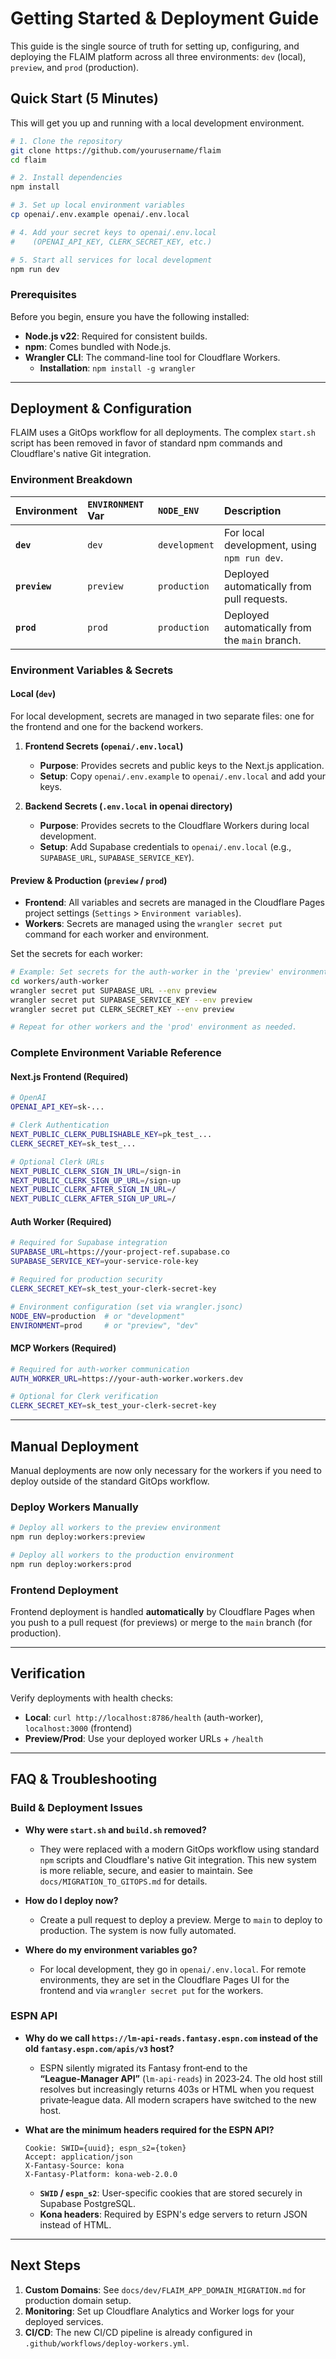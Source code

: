 # Getting Started & Deployment Guide

This guide is the single source of truth for setting up, configuring, and deploying the FLAIM platform across all three environments: `dev` (local), `preview`, and `prod` (production).


## Quick Start (5 Minutes)

This will get you up and running with a local development environment.

```bash
# 1. Clone the repository
git clone https://github.com/yourusername/flaim
cd flaim

# 2. Install dependencies
npm install

# 3. Set up local environment variables
cp openai/.env.example openai/.env.local

# 4. Add your secret keys to openai/.env.local
#    (OPENAI_API_KEY, CLERK_SECRET_KEY, etc.)

# 5. Start all services for local development
npm run dev
```

### Prerequisites

Before you begin, ensure you have the following installed:

- **Node.js v22**: Required for consistent builds.
- **npm**: Comes bundled with Node.js.
- **Wrangler CLI**: The command-line tool for Cloudflare Workers.
  - **Installation**: `npm install -g wrangler`

---

## Deployment & Configuration

FLAIM uses a GitOps workflow for all deployments. The complex `start.sh` script has been removed in favor of standard npm commands and Cloudflare's native Git integration.

### Environment Breakdown

| Environment | `ENVIRONMENT` Var | `NODE_ENV`   | Description                                             |
| :---------- | :---------------- | :----------- | :------------------------------------------------------ |
| **`dev`**       | `dev`             | `development`| For local development, using `npm run dev`.             |
| **`preview`**   | `preview`         | `production` | Deployed automatically from pull requests.              |
| **`prod`**      | `prod`            | `production` | Deployed automatically from the `main` branch.          |

### Environment Variables & Secrets

#### Local (`dev`)
For local development, secrets are managed in two separate files: one for the frontend and one for the backend workers.

1.  **Frontend Secrets (`openai/.env.local`)**
    -   **Purpose**: Provides secrets and public keys to the Next.js application.
    -   **Setup**: Copy `openai/.env.example` to `openai/.env.local` and add your keys.

2.  **Backend Secrets (`.env.local` in openai directory)**
    -   **Purpose**: Provides secrets to the Cloudflare Workers during local development.
    -   **Setup**: Add Supabase credentials to `openai/.env.local` (e.g., `SUPABASE_URL`, `SUPABASE_SERVICE_KEY`).

#### Preview & Production (`preview` / `prod`)
- **Frontend**: All variables and secrets are managed in the Cloudflare Pages project settings (`Settings` > `Environment variables`).
- **Workers**: Secrets are managed using the `wrangler secret put` command for each worker and environment.

Set the secrets for each worker:
```bash
# Example: Set secrets for the auth-worker in the 'preview' environment
cd workers/auth-worker
wrangler secret put SUPABASE_URL --env preview
wrangler secret put SUPABASE_SERVICE_KEY --env preview
wrangler secret put CLERK_SECRET_KEY --env preview

# Repeat for other workers and the 'prod' environment as needed.
```

### Complete Environment Variable Reference

#### Next.js Frontend (Required)
```bash
# OpenAI
OPENAI_API_KEY=sk-...

# Clerk Authentication
NEXT_PUBLIC_CLERK_PUBLISHABLE_KEY=pk_test_...
CLERK_SECRET_KEY=sk_test_...

# Optional Clerk URLs
NEXT_PUBLIC_CLERK_SIGN_IN_URL=/sign-in
NEXT_PUBLIC_CLERK_SIGN_UP_URL=/sign-up
NEXT_PUBLIC_CLERK_AFTER_SIGN_IN_URL=/
NEXT_PUBLIC_CLERK_AFTER_SIGN_UP_URL=/
```

#### Auth Worker (Required)
```bash
# Required for Supabase integration
SUPABASE_URL=https://your-project-ref.supabase.co
SUPABASE_SERVICE_KEY=your-service-role-key

# Required for production security
CLERK_SECRET_KEY=sk_test_your-clerk-secret-key

# Environment configuration (set via wrangler.jsonc)
NODE_ENV=production  # or "development"
ENVIRONMENT=prod     # or "preview", "dev"
```

#### MCP Workers (Required)
```bash
# Required for auth-worker communication
AUTH_WORKER_URL=https://your-auth-worker.workers.dev

# Optional for Clerk verification
CLERK_SECRET_KEY=sk_test_your-clerk-secret-key
```

---

## Manual Deployment

Manual deployments are now only necessary for the workers if you need to deploy outside of the standard GitOps workflow.

### Deploy Workers Manually

```bash
# Deploy all workers to the preview environment
npm run deploy:workers:preview

# Deploy all workers to the production environment
npm run deploy:workers:prod
```

### Frontend Deployment

Frontend deployment is handled **automatically** by Cloudflare Pages when you push to a pull request (for previews) or merge to the `main` branch (for production).

---

## Verification

Verify deployments with health checks:
- **Local**: `curl http://localhost:8786/health` (auth-worker), `localhost:3000` (frontend)
- **Preview/Prod**: Use your deployed worker URLs + `/health`

---

## FAQ & Troubleshooting

### Build & Deployment Issues

- **Why were `start.sh` and `build.sh` removed?**
  - They were replaced with a modern GitOps workflow using standard `npm` scripts and Cloudflare's native Git integration. This new system is more reliable, secure, and easier to maintain. See `docs/MIGRATION_TO_GITOPS.md` for details.

- **How do I deploy now?**
  - Create a pull request to deploy a preview. Merge to `main` to deploy to production. The system is now fully automated.

- **Where do my environment variables go?**
  - For local development, they go in `openai/.env.local`. For remote environments, they are set in the Cloudflare Pages UI for the frontend and via `wrangler secret put` for the workers.

### ESPN API

- **Why do we call `https://lm-api-reads.fantasy.espn.com` instead of the old `fantasy.espn.com/apis/v3` host?**
  - ESPN silently migrated its Fantasy front‑end to the **“League‑Manager API”** (`lm-api-reads`) in 2023‑24. The old host still resolves but increasingly returns 403s or HTML when you request private‑league data. All modern scrapers have switched to the new host.

- **What are the minimum headers required for the ESPN API?**
  ```text
  Cookie: SWID={uuid}; espn_s2={token}
  Accept: application/json
  X-Fantasy-Source: kona
  X-Fantasy-Platform: kona-web-2.0.0
  ```
  - **`SWID` / `espn_s2`**: User-specific cookies that are stored securely in Supabase PostgreSQL.
  - **Kona headers**: Required by ESPN's edge servers to return JSON instead of HTML.

---

## Next Steps

1.  **Custom Domains**: See `docs/dev/FLAIM_APP_DOMAIN_MIGRATION.md` for production domain setup.
2.  **Monitoring**: Set up Cloudflare Analytics and Worker logs for your deployed services.
3.  **CI/CD**: The new CI/CD pipeline is already configured in `.github/workflows/deploy-workers.yml`.